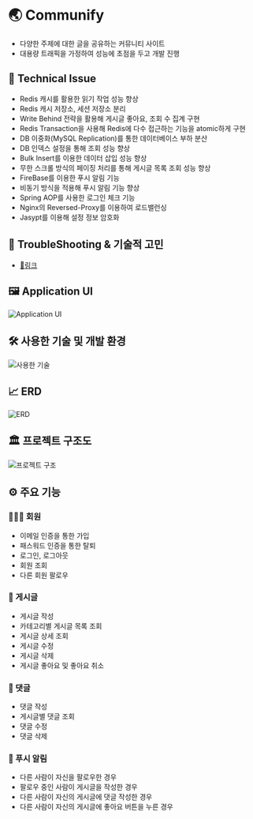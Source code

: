 # 🌏 Communify

- 다양한 주제에 대한 글을 공유하는 커뮤니티 사이트
- 대용량 트래픽을 가정하여 성능에 초점을 두고 개발 진행

## 🎯 Technical Issue

- Redis 캐시를 활용한 읽기 작업 성능 향상
- Redis 캐시 저장소, 세션 저장소 분리
- Write Behind 전략을 활용해 게시글 좋아요, 조회 수 집계 구현
- Redis Transaction을 사용해 Redis에 다수 접근하는 기능을 atomic하게 구현
- DB 이중화(MySQL Replication)를 통한 데이터베이스 부하 분산
- DB 인덱스 설정을 통해 조회 성능 향상
- Bulk Insert를 이용한 데이터 삽입 성능 향상
- 무한 스크롤 방식의 페이징 처리를 통해 게시글 목록 조회 성능 향상
- FireBase를 이용한 푸시 알림 기능
- 비동기 방식을 적용해 푸시 알림 기능 향상
- Spring AOP를 사용한 로그인 체크 기능
- Nginx의 Reversed-Proxy를 이용하여 로드밸런싱
- Jasypt를 이용해 설정 정보 암호화

## 🤔 TroubleShooting & 기술적 고민

- [🔗링크](https://github.com/steve7867/Communify/wiki/%F0%9F%A4%94-TroubleShooting-&-%EA%B8%B0%EC%88%A0%EC%A0%81-%EA%B3%A0%EB%AF%BC)

## 🖼️ Application UI

![Application UI](https://github.com/steve7867/Communify/assets/115217247/2405a74a-57e9-4be7-9cef-db59a395fc74)

## 🛠️ 사용한 기술 및 개발 환경

![사용한 기술](https://github.com/steve7867/Communify/assets/115217247/b7637ee4-41d4-4de8-abc3-6c77df6fa2f4)

## 📈 ERD

![ERD](https://github.com/steve7867/Communify/assets/115217247/8d52b8df-d836-42ef-ad4e-32d8f29c5610)

## 🏛️ 프로젝트 구조도

![프로젝트 구조](https://github.com/steve7867/Communify/assets/115217247/64ce3e34-7b50-4ce3-9f2e-3d197824181a)

## ⚙️ 주요 기능

### 🙋🏻‍♂️ 회원

- 이메일 인증을 통한 가입
- 패스워드 인증을 통한 탈퇴
- 로그인, 로그아웃
- 회원 조회
- 다른 회원 팔로우

### 📝 게시글

- 게시글 작성
- 카테고리별 게시글 목록 조회
- 게시글 상세 조회
- 게시글 수정
- 게시글 삭제
- 게시글 좋아요 및 좋아요 취소

### 💬 댓글

- 댓글 작성
- 게시글별 댓글 조회
- 댓글 수정
- 댓글 삭제

### 🔔 푸시 알림

- 다른 사람이 자신을 팔로우한 경우
- 팔로우 중인 사람이 게시글을 작성한 경우
- 다른 사람이 자신의 게시글에 댓글 작성한 경우
- 다른 사람이 자신의 게시글에 좋아요 버튼을 누른 경우
